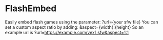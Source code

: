 # FlashEmbed
Easily embed flash games using the parameter: ?url={your sfw file}
You can set a custom aspect ratio by adding: &aspect={width}:{height}
So an example url is ?url=https://example.com/vex1.sfw&aspect=1:1
